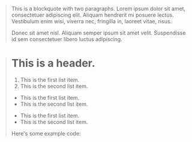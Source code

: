 > This is a blockquote with two paragraphs. Lorem ipsum dolor sit amet,
> consectetuer adipiscing elit. Aliquam hendrerit mi posuere lectus.
> Vestibulum enim wisi, viverra nec, fringilla in, laoreet vitae, risus.
> 
> Donec sit amet nisl. Aliquam semper ipsum sit amet velit. Suspendisse
> id sem consectetuer libero luctus adipiscing.

> # This is a header.
> 
> 1.   This is the first list item.
> 2.   This is the second list item.
> 
> * This is the first list item.
> * This is the second list item.
> 
> + This is the first list item.
> + This is the second list item.
> 
> Here's some example code:
> 



